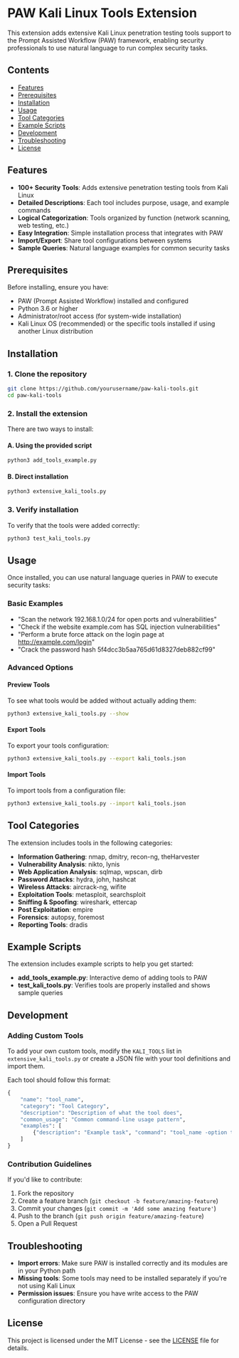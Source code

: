 # PAW Kali Linux Tools Extension

This extension adds extensive Kali Linux penetration testing tools support to the Prompt Assisted Workflow (PAW) framework, enabling security professionals to use natural language to run complex security tasks.

## Contents

- [Features](#features)
- [Prerequisites](#prerequisites)
- [Installation](#installation)
- [Usage](#usage)
- [Tool Categories](#tool-categories)
- [Example Scripts](#example-scripts)
- [Development](#development)
- [Troubleshooting](#troubleshooting)
- [License](#license)

## Features

- **100+ Security Tools**: Adds extensive penetration testing tools from Kali Linux
- **Detailed Descriptions**: Each tool includes purpose, usage, and example commands
- **Logical Categorization**: Tools organized by function (network scanning, web testing, etc.)
- **Easy Integration**: Simple installation process that integrates with PAW
- **Import/Export**: Share tool configurations between systems
- **Sample Queries**: Natural language examples for common security tasks

## Prerequisites

Before installing, ensure you have:

- PAW (Prompt Assisted Workflow) installed and configured
- Python 3.6 or higher
- Administrator/root access (for system-wide installation)
- Kali Linux OS (recommended) or the specific tools installed if using another Linux distribution

## Installation

### 1. Clone the repository

```bash
git clone https://github.com/yourusername/paw-kali-tools.git
cd paw-kali-tools
```

### 2. Install the extension

There are two ways to install:

#### A. Using the provided script
```bash
python3 add_tools_example.py
```

#### B. Direct installation
```bash
python3 extensive_kali_tools.py
```

### 3. Verify installation

To verify that the tools were added correctly:
```bash
python3 test_kali_tools.py
```

## Usage

Once installed, you can use natural language queries in PAW to execute security tasks:

### Basic Examples

- "Scan the network 192.168.1.0/24 for open ports and vulnerabilities"
- "Check if the website example.com has SQL injection vulnerabilities"
- "Perform a brute force attack on the login page at http://example.com/login"
- "Crack the password hash 5f4dcc3b5aa765d61d8327deb882cf99"

### Advanced Options

#### Preview Tools
To see what tools would be added without actually adding them:
```bash
python3 extensive_kali_tools.py --show
```

#### Export Tools
To export your tools configuration:
```bash
python3 extensive_kali_tools.py --export kali_tools.json
```

#### Import Tools
To import tools from a configuration file:
```bash
python3 extensive_kali_tools.py --import kali_tools.json
```

## Tool Categories

The extension includes tools in the following categories:

- **Information Gathering**: nmap, dmitry, recon-ng, theHarvester
- **Vulnerability Analysis**: nikto, lynis
- **Web Application Analysis**: sqlmap, wpscan, dirb
- **Password Attacks**: hydra, john, hashcat
- **Wireless Attacks**: aircrack-ng, wifite
- **Exploitation Tools**: metasploit, searchsploit
- **Sniffing & Spoofing**: wireshark, ettercap
- **Post Exploitation**: empire
- **Forensics**: autopsy, foremost
- **Reporting Tools**: dradis

## Example Scripts

The extension includes example scripts to help you get started:

- **add_tools_example.py**: Interactive demo of adding tools to PAW
- **test_kali_tools.py**: Verifies tools are properly installed and shows sample queries

## Development

### Adding Custom Tools

To add your own custom tools, modify the `KALI_TOOLS` list in `extensive_kali_tools.py` or create a JSON file with your tool definitions and import them.

Each tool should follow this format:
```python
{
    "name": "tool_name",
    "category": "Tool Category",
    "description": "Description of what the tool does",
    "common_usage": "Common command-line usage pattern",
    "examples": [
        {"description": "Example task", "command": "tool_name -option target"}
    ]
}
```

### Contribution Guidelines

If you'd like to contribute:

1. Fork the repository
2. Create a feature branch (`git checkout -b feature/amazing-feature`)
3. Commit your changes (`git commit -m 'Add some amazing feature'`)
4. Push to the branch (`git push origin feature/amazing-feature`)
5. Open a Pull Request

## Troubleshooting

- **Import errors**: Make sure PAW is installed correctly and its modules are in your Python path
- **Missing tools**: Some tools may need to be installed separately if you're not using Kali Linux
- **Permission issues**: Ensure you have write access to the PAW configuration directory

## License

This project is licensed under the MIT License - see the [LICENSE](LICENSE) file for details. 